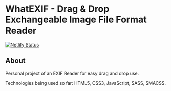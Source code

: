 # WhatEXIF - Drag & Drop Exchangeable Image File Format Reader

[![Netlify Status](https://api.netlify.com/api/v1/badges/b16a12ba-27ea-4b7e-b3dc-aa320b4cc7ce/deploy-status)](https://app.netlify.com/sites/whatexif/deploys)

## About

Personal project of an EXIF Reader for easy drag and drop use.

Technologies being used so far: HTML5, CSS3, JavaScript, SASS, SMACSS.
